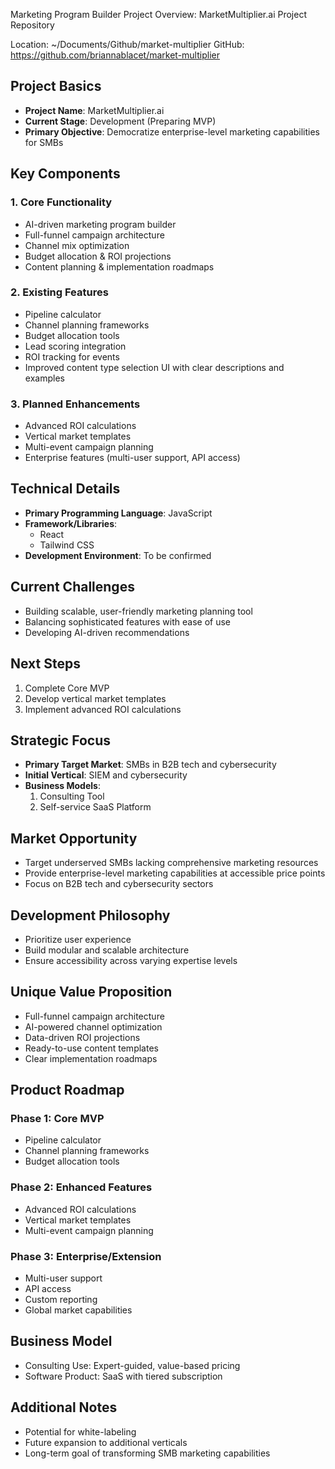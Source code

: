 Marketing Program Builder Project Overview: MarketMultiplier.ai
Project Repository

Location: ~/Documents/Github/market-multiplier
GitHub: https://github.com/briannablacet/market-multiplier

## Project Basics
- **Project Name**: MarketMultiplier.ai
- **Current Stage**: Development (Preparing MVP)
- **Primary Objective**: Democratize enterprise-level marketing capabilities for SMBs

## Key Components
### 1. Core Functionality
- AI-driven marketing program builder
- Full-funnel campaign architecture
- Channel mix optimization
- Budget allocation & ROI projections
- Content planning & implementation roadmaps

### 2. Existing Features
- Pipeline calculator
- Channel planning frameworks
- Budget allocation tools
- Lead scoring integration
- ROI tracking for events
- Improved content type selection UI with clear descriptions and examples

### 3. Planned Enhancements
- Advanced ROI calculations
- Vertical market templates
- Multi-event campaign planning
- Enterprise features (multi-user support, API access)

## Technical Details
- **Primary Programming Language**: JavaScript
- **Framework/Libraries**: 
  - React
  - Tailwind CSS
- **Development Environment**: To be confirmed

## Current Challenges
- Building scalable, user-friendly marketing planning tool
- Balancing sophisticated features with ease of use
- Developing AI-driven recommendations

## Next Steps
1. Complete Core MVP
2. Develop vertical market templates
3. Implement advanced ROI calculations

## Strategic Focus
- **Primary Target Market**: SMBs in B2B tech and cybersecurity
- **Initial Vertical**: SIEM and cybersecurity
- **Business Models**: 
  1. Consulting Tool
  2. Self-service SaaS Platform

## Market Opportunity
- Target underserved SMBs lacking comprehensive marketing resources
- Provide enterprise-level marketing capabilities at accessible price points
- Focus on B2B tech and cybersecurity sectors

## Development Philosophy
- Prioritize user experience
- Build modular and scalable architecture
- Ensure accessibility across varying expertise levels

## Unique Value Proposition
- Full-funnel campaign architecture
- AI-powered channel optimization
- Data-driven ROI projections
- Ready-to-use content templates
- Clear implementation roadmaps

## Product Roadmap
### Phase 1: Core MVP
- Pipeline calculator
- Channel planning frameworks
- Budget allocation tools

### Phase 2: Enhanced Features
- Advanced ROI calculations
- Vertical market templates
- Multi-event campaign planning

### Phase 3: Enterprise/Extension
- Multi-user support
- API access
- Custom reporting
- Global market capabilities

## Business Model
- Consulting Use: Expert-guided, value-based pricing
- Software Product: SaaS with tiered subscription

## Additional Notes
- Potential for white-labeling
- Future expansion to additional verticals
- Long-term goal of transforming SMB marketing capabilities
